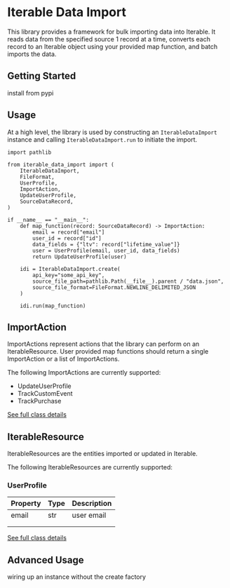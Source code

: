 # Iterable Data Import

This library provides a framework for bulk importing data into Iterable. It reads data from the specified source 1 record at
a time, converts each record to an Iterable object using your provided map function, and batch imports the data.

## Getting Started

install from pypi

## Usage

At a high level, the library is used by constructing an `IterableDataImport` instance and calling `IterableDataImport.run` to initiate the import.

```python3
import pathlib

from iterable_data_import import (
    IterableDataImport,
    FileFormat,
    UserProfile,
    ImportAction,
    UpdateUserProfile,
    SourceDataRecord,
)

if __name__ == "__main__":
    def map_function(record: SourceDataRecord) -> ImportAction:
        email = record["email"]
        user_id = record["id"]
        data_fields = {"ltv": record["lifetime_value"]}
        user = UserProfile(email, user_id, data_fields)
        return UpdateUserProfile(user)

    idi = IterableDataImport.create(
        api_key="some_api_key",
        source_file_path=pathlib.Path(__file__).parent / "data.json",
        source_file_format=FileFormat.NEWLINE_DELIMITED_JSON
    )
    
    idi.run(map_function)
```

## ImportAction

ImportActions represent actions that the library can perform on an IterableResource. User provided map functions should return a single ImportAction or a list of ImportActions.

The following ImportActions are currently supported:
- UpdateUserProfile
- TrackCustomEvent
- TrackPurchase

[See full class details](/src/iterable_data_import/import_action.py)

## IterableResource

IterableResources are the entities imported or updated in Iterable.

The following IterableResources are currently supported:

### UserProfile

| Property | Type | Description |
|----------|------|-------------|
| email    | str  | user email  |
|          |      |             |
|          |      |             |

[See full class details](/src/iterable_data_import/iterable_resource.py)

## Advanced Usage

wiring up an instance without the create factory